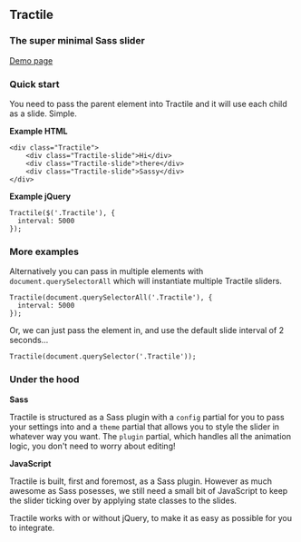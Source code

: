 ## Tractile
### The super minimal Sass slider

[Demo page](http://djgrant.github.io/tractile/)


### Quick start

You need to pass the parent element into Tractile and it will use each child as a slide. Simple. 

**Example HTML**

    <div class="Tractile">
        <div class="Tractile-slide">Hi</div>
        <div class="Tractile-slide">there</div>
        <div class="Tractile-slide">Sassy</div>
    </div>

**Example jQuery**

    Tractile($('.Tractile'), {
      interval: 5000
    });
  
  
  
### More examples

Alternatively you can pass in multiple elements with `document.querySelectorAll` which will instantiate multiple Tractile sliders.
  
    Tractile(document.querySelectorAll('.Tractile'), {
      interval: 5000
    });
  

Or, we can just pass the element in, and use the default slide interval of 2 seconds...

    Tractile(document.querySelector('.Tractile'));
    
    
### Under the hood

**Sass**

Tractile is structured as a Sass plugin with a `config` partial for you to pass your settings into and a `theme` partial that allows you to style the slider in whatever way you want. The `plugin` partial, which handles all the animation logic, you don't need to worry about editing!



**JavaScript**

Tractile is built, first and foremost, as a Sass plugin. However as much awesome as Sass posesses, we still need a small bit of JavaScript to keep the slider ticking over by applying state classes to the slides.

Tractile works with or without jQuery, to make it as easy as possible for you to integrate.
